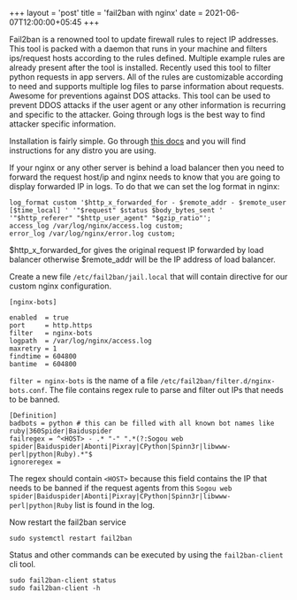 +++
layout = 'post'
title = 'fail2ban with nginx'
date = 2021-06-07T12:00:00+05:45
+++

Fail2ban is a renowned tool to update firewall rules to reject IP addresses. This tool is packed with a daemon that runs in your machine and filters ips/request hosts according to the rules defined. Multiple example rules are already present after the tool is installed. Recently used this tool to filter python requests in app servers. All of the rules are customizable according to need and supports multiple log files to parse information about requests. Awesome for preventions against DOS attacks. This tool can be used to prevent DDOS attacks if the user agent or any other information is recurring and specific to the attacker. Going through logs is the best way to find attacker specific information.

Installation is fairly simple. Go through [this docs](https://www.fail2ban.org/wiki/index.php/Main_Page) and you will find instructions for any distro you are using.

If your nginx or any other server is behind a load balancer then you need to forward the request host/ip and nginx needs to know that you are going to display forwarded IP in logs. To do that we can set the log format in nginx:

```
log_format custom '$http_x_forwarded_for - $remote_addr - $remote_user [$time_local] ' '"$request" $status $body_bytes_sent ' '"$http_referer" "$http_user_agent" "$gzip_ratio"';
access_log /var/log/nginx/access.log custom;
error_log /var/log/nginx/error.log custom;
```
$http_x_forwarded_for gives the original request IP forwarded by load balancer otherwise $remote_addr will be the IP address of load balancer.

Create a new file `/etc/fail2ban/jail.local` that will contain directive for our custom nginx configuration.
```
[nginx-bots]

enabled  = true
port     = http.https
filter   = nginx-bots
logpath  = /var/log/nginx/access.log
maxretry = 1
findtime = 604800
bantime  = 604800
```
`filter = nginx-bots` is the name of a file `/etc/fail2ban/filter.d/nginx-bots.conf`. The file contains regex rule to parse and filter out IPs that needs to be banned.
```
[Definition]
badbots = python # this can be filled with all known bot names like ruby|360Spider|Baiduspider
failregex = ^<HOST> - .* "-" ".*(?:Sogou web spider|Baiduspider|Abonti|Pixray|CPython|Spinn3r|libwww-perl|python|Ruby).*"$
ignoreregex = 
```
The regex should contain `<HOST>` because this field contains the IP that needs to be banned if the request agents from this `Sogou web spider|Baiduspider|Abonti|Pixray|CPython|Spinn3r|libwww-perl|python|Ruby` list is found in the log.

Now restart the fail2ban service
```
sudo systemctl restart fail2ban
```
Status and other commands can be executed by using the `fail2ban-client` cli tool.
```
sudo fail2ban-client status
sudo fail2ban-client -h
```
